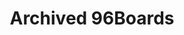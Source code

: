 ---
layout: flow
title:  Archived 96Boards
permalink: /products/archived/
status: active
description: |-
    96Boards includes Consumer Edition, Enterprise Edition, IoT Edition, Mezzanine Products and Accessories.
    Visit 96Boards product page to see which boards or specification suites you.
keywords: Consumer Edition Boards, Enterprise Developement Boards, ARM 64 Dev Boards, IoT Production boards, hacker, Makers
css-package: products
js-package: all-products
seo:
    type: Product
flow:
    - row: custom_include_row
      source: sticky-tab-bar.html
    - row: custom_include_row
      source: product-filters.html
    - row: custom_include_row
      source: compare-boards-modal.html
    - row: custom_include_row
      source: display-products.html
---